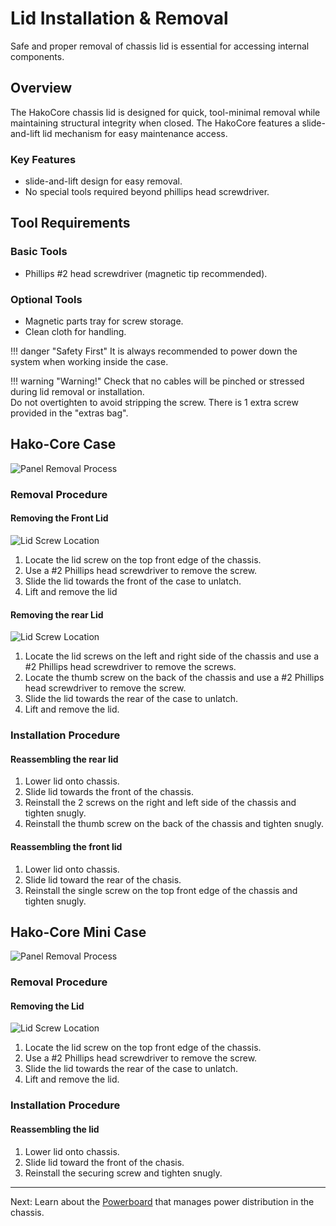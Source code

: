 # Lid Installation & Removal

Safe and proper removal of chassis lid is essential for accessing internal components.

## Overview

The HakoCore chassis lid is designed for quick, tool-minimal removal while maintaining structural integrity when closed. The HakoCore features a slide-and-lift lid mechanism for easy maintenance access.

### Key Features

- slide-and-lift design for easy removal.
- No special tools required beyond phillips head screwdriver.

## Tool Requirements
### Basic Tools
- Phillips #2 head screwdriver (magnetic tip recommended).

### Optional Tools
- Magnetic parts tray for screw storage.
- Clean cloth for handling.

!!! danger "Safety First"
    It is always recommended to power down the system when working inside the case.

!!! warning "Warning!"
    Check that no cables will be pinched or stressed during lid removal or installation. <br />
    Do not overtighten to avoid stripping the screw. There is 1 extra screw provided in the "extras bag".

## Hako-Core Case

![Panel Removal Process](../../assets/panel-removal-steps.png)

### Removal Procedure

#### Removing the Front Lid

![Lid Screw Location](../../assets/lid-screw-location.png)

1. Locate the lid screw on the top front edge of the chassis.
2. Use a #2 Phillips head screwdriver to remove the screw.
2. Slide the lid towards the front of the case to unlatch.
3. Lift and remove the lid

#### Removing the rear Lid

![Lid Screw Location](../../assets/lid-screw-location.png)

1. Locate the lid screws on the left and right side of the chassis and use a #2 Phillips head screwdriver to remove the screws.
2. Locate the thumb screw on the back of the chassis and use a #2 Phillips head screwdriver to remove the screw.
3. Slide the lid towards the rear of the case to unlatch.
4. Lift and remove the lid.

### Installation Procedure


#### Reassembling the rear lid
1. Lower lid onto chassis.
2. Slide lid towards the front of the chassis.
3. Reinstall the 2 screws on the right and left side of the chassis and tighten snugly.
4. Reinstall the thumb screw on the back of the chassis and tighten snugly.

#### Reassembling the front lid
1. Lower lid onto chassis.
2. Slide lid toward the rear of the chasis.
3. Reinstall the single screw on the top front edge of the chassis and tighten snugly.

## Hako-Core Mini Case

![Panel Removal Process](../../assets/panel-removal-steps.png)

### Removal Procedure

#### Removing the Lid

![Lid Screw Location](../../assets/lid-screw-location.png)

1. Locate the lid screw on the top front edge of the chassis.
2. Use a #2 Phillips head screwdriver to remove the screw.
2. Slide the lid towards the rear of the case to unlatch.
3. Lift and remove the lid.

### Installation Procedure

#### Reassembling the lid
1. Lower lid onto chassis.
3. Slide lid toward the front of the chasis.
5. Reinstall the securing screw and tighten snugly.

---

Next: Learn about the [Powerboard](../powerboard/) that manages power distribution in the chassis.